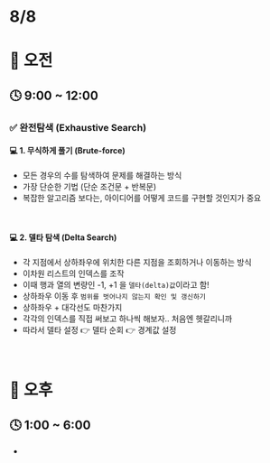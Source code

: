 # 8/8

# 🌇 오전

## 🕓 9:00 ~ 12:00

### ✅ 완전탐색 (Exhaustive Search)

#### 💻 1. 무식하게 풀기 (Brute-force)

- 모든 경우의 수를 탐색하여 문제를 해결하는 방식
- 가장 단순한 기법 (단순 조건문 + 반복문)
- 복잡한 알고리즘 보다는, 아이디어를 어떻게 코드를 구현할 것인지가 중요

<br>



#### 💻 2. 델타 탐색 (Delta Search)

- 각 지점에서 상하좌우에 위치한 다른 지점을 조회하거나 이동하는 방식
- 이차원 리스트의 인덱스를 조작
- 이때 행과 열의 변량인 -1, +1 을 `델타(delta)값`이라고 함!
- 상하좌우 이동 후 `범위를 벗어나지 않는지 확인 및 갱신하기`
- 상하좌우 + 대각선도 마찬가지
- 각각의 인덱스를 직접 써보고 하나씩 해보자.. 처음엔 헷갈리니까
- 따라서 델타 설정 👉 델타 순회 👉 경계값 설정

<br>




# 🌆 오후

## 🕓 1:00 ~ 6:00

- 
